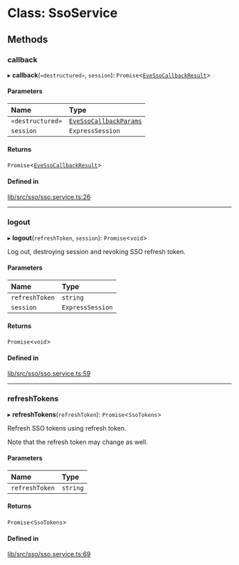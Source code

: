 # Class: SsoService

## Methods

### callback

▸ **callback**(`«destructured»`, `session`): `Promise`\<[`EveSsoCallbackResult`](EveSsoCallbackResult.md)\>

#### Parameters

| Name | Type |
| :------ | :------ |
| `«destructured»` | [`EveSsoCallbackParams`](EveSsoCallbackParams.md) |
| `session` | `ExpressSession` |

#### Returns

`Promise`\<[`EveSsoCallbackResult`](EveSsoCallbackResult.md)\>

#### Defined in

[lib/src/sso/sso.service.ts:26](https://github.com/joonashak/nestjs-eve-auth/blob/db41b3e/lib/src/sso/sso.service.ts#L26)

___

### logout

▸ **logout**(`refreshToken`, `session`): `Promise`\<`void`\>

Log out, destroying session and revoking SSO refresh token.

#### Parameters

| Name | Type |
| :------ | :------ |
| `refreshToken` | `string` |
| `session` | `ExpressSession` |

#### Returns

`Promise`\<`void`\>

#### Defined in

[lib/src/sso/sso.service.ts:59](https://github.com/joonashak/nestjs-eve-auth/blob/db41b3e/lib/src/sso/sso.service.ts#L59)

___

### refreshTokens

▸ **refreshTokens**(`refreshToken`): `Promise`\<`SsoTokens`\>

Refresh SSO tokens using refresh token.

Note that the refresh token may change as well.

#### Parameters

| Name | Type |
| :------ | :------ |
| `refreshToken` | `string` |

#### Returns

`Promise`\<`SsoTokens`\>

#### Defined in

[lib/src/sso/sso.service.ts:69](https://github.com/joonashak/nestjs-eve-auth/blob/db41b3e/lib/src/sso/sso.service.ts#L69)
